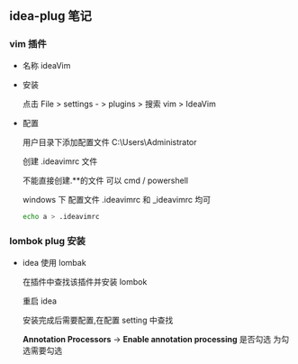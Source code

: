 ## idea-plug 笔记

### vim 插件

- 名称 ideaVim

- 安装

  点击 File > settings - > plugins > 搜索 vim > IdeaVim

- 配置

  用户目录下添加配置文件
  C:\Users\Administrator

  创建 .ideavimrc 文件

  不能直接创建.\*\*的文件 可以 cmd / powershell

  windows 下 配置文件 .ideavimrc 和 \_ideavimrc 均可

  ```sh
  echo a > .ideavimrc
  ```

### lombok plug 安装

- idea 使用 lombak

  在插件中查找该插件并安装 lombok

  重启 idea

  安装完成后需要配置,在配置 setting 中查找

  **Annotation Processors** -> **Enable annotation processing** 是否勾选 为勾选需要勾选
